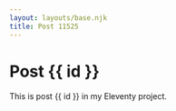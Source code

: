 ```yaml
---
layout: layouts/base.njk
title: Post 11525
---
```


# Post {{ id }}

This is post {{ id }} in my Eleventy project.
